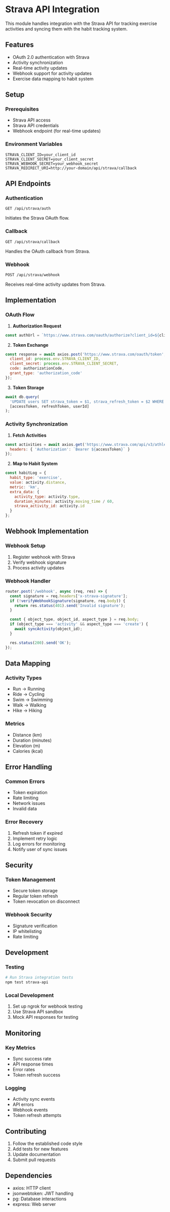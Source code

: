 # Strava API Integration

This module handles integration with the Strava API for tracking exercise activities and syncing them with the habit tracking system.

## Features

- OAuth 2.0 authentication with Strava
- Activity synchronization
- Real-time activity updates
- Webhook support for activity updates
- Exercise data mapping to habit system

## Setup

### Prerequisites
- Strava API access
- Strava API credentials
- Webhook endpoint (for real-time updates)

### Environment Variables
```env
STRAVA_CLIENT_ID=your_client_id
STRAVA_CLIENT_SECRET=your_client_secret
STRAVA_WEBHOOK_SECRET=your_webhook_secret
STRAVA_REDIRECT_URI=http://your-domain/api/strava/callback
```

## API Endpoints

### Authentication

```http
GET /api/strava/auth
```
Initiates the Strava OAuth flow.

### Callback

```http
GET /api/strava/callback
```
Handles the OAuth callback from Strava.

### Webhook

```http
POST /api/strava/webhook
```
Receives real-time activity updates from Strava.

## Implementation

### OAuth Flow

1. **Authorization Request**
```javascript
const authUrl = `https://www.strava.com/oauth/authorize?client_id=${clientId}&response_type=code&redirect_uri=${redirectUri}&scope=activity:read_all`;
```

2. **Token Exchange**
```javascript
const response = await axios.post('https://www.strava.com/oauth/token', {
  client_id: process.env.STRAVA_CLIENT_ID,
  client_secret: process.env.STRAVA_CLIENT_SECRET,
  code: authorizationCode,
  grant_type: 'authorization_code'
});
```

3. **Token Storage**
```javascript
await db.query(
  'UPDATE users SET strava_token = $1, strava_refresh_token = $2 WHERE user_id = $3',
  [accessToken, refreshToken, userId]
);
```

### Activity Synchronization

1. **Fetch Activities**
```javascript
const activities = await axios.get('https://www.strava.com/api/v3/athlete/activities', {
  headers: { 'Authorization': `Bearer ${accessToken}` }
});
```

2. **Map to Habit System**
```javascript
const habitLog = {
  habit_type: 'exercise',
  value: activity.distance,
  metric: 'km',
  extra_data: {
    activity_type: activity.type,
    duration_minutes: activity.moving_time / 60,
    strava_activity_id: activity.id
  }
};
```

## Webhook Implementation

### Webhook Setup
1. Register webhook with Strava
2. Verify webhook signature
3. Process activity updates

### Webhook Handler
```javascript
router.post('/webhook', async (req, res) => {
  const signature = req.headers['x-strava-signature'];
  if (!verifyWebhookSignature(signature, req.body)) {
    return res.status(401).send('Invalid signature');
  }

  const { object_type, object_id, aspect_type } = req.body;
  if (object_type === 'activity' && aspect_type === 'create') {
    await syncActivity(object_id);
  }

  res.status(200).send('OK');
});
```

## Data Mapping

### Activity Types
- Run → Running
- Ride → Cycling
- Swim → Swimming
- Walk → Walking
- Hike → Hiking

### Metrics
- Distance (km)
- Duration (minutes)
- Elevation (m)
- Calories (kcal)

## Error Handling

### Common Errors
- Token expiration
- Rate limiting
- Network issues
- Invalid data

### Error Recovery
1. Refresh token if expired
2. Implement retry logic
3. Log errors for monitoring
4. Notify user of sync issues

## Security

### Token Management
- Secure token storage
- Regular token refresh
- Token revocation on disconnect

### Webhook Security
- Signature verification
- IP whitelisting
- Rate limiting

## Development

### Testing
```bash
# Run Strava integration tests
npm test strava-api
```

### Local Development
1. Set up ngrok for webhook testing
2. Use Strava API sandbox
3. Mock API responses for testing

## Monitoring

### Key Metrics
- Sync success rate
- API response times
- Error rates
- Token refresh success

### Logging
- Activity sync events
- API errors
- Webhook events
- Token refresh attempts

## Contributing

1. Follow the established code style
2. Add tests for new features
3. Update documentation
4. Submit pull requests

## Dependencies
- axios: HTTP client
- jsonwebtoken: JWT handling
- pg: Database interactions
- express: Web server 